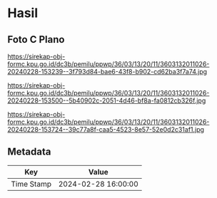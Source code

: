 # Hasil

## Foto C Plano

https://sirekap-obj-formc.kpu.go.id/dc3b/pemilu/ppwp/36/03/13/20/11/3603132011026-20240228-153239--3f793d84-bae6-43f8-b902-cd62ba3f7a74.jpg

https://sirekap-obj-formc.kpu.go.id/dc3b/pemilu/ppwp/36/03/13/20/11/3603132011026-20240228-153500--5b40902c-2051-4d46-bf8a-fa0812cb326f.jpg

https://sirekap-obj-formc.kpu.go.id/dc3b/pemilu/ppwp/36/03/13/20/11/3603132011026-20240228-153724--39c77a8f-caa5-4523-8e57-52e0d2c31af1.jpg


## Metadata

| Key        | Value               |
| ---------- | ------------------- |
| Time Stamp | 2024-02-28 16:00:00 |



